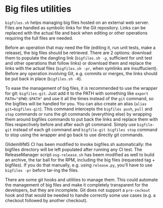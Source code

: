 Big files utilities
===================

`bigfiles.sh` helps managing big files hosted on an external web server.
Files are handled as symbolic links for the Git repository.
Links can be replaced with the actual file and back when editing or
other operations requiring the full files are needed.

Before an operation that may need the file (editing it, run unit tests, make a release),
the big files should be retrieved. There are 2 options: download them to populate the dangling link 
(`bigfiles.sh -p`, sufficient for unit test and other operations that follow links) 
or download them and replace the links with the actual files 
(`bigfiles.sh -pr`, when symlinks are insuffucient).
Before any operation involving Git, e.g. commits or merges, the links should be put back 
in place (`bigfiles.sh -R`).

To ease the management of big files, it is recommended to use the
wrapper for git: `bigfiles-git`. Just add it to the PATH with 
something like `export PATH="$PWD:$PATH"`
and use it all the times instead of the `git` 
command, so the bigfiles will be handled for you. 
You can also create an alias (`alias git=bigfiles-git`).
This command intercepts the `bigfiles push`, `pull` and `stop` 
commands or runs the git commands 
(everything else) by wrapping
them around bigfiles commands to put back the links and 
replace them with files respectively before and after 
each git command. Simply use `bigfile-git` instead of each git 
command and `bigfile-git bigfiles stop` command to stop 
using the wrapper and go back to use directly git commands. 

GlideinWMS CI has been modified to invoke bigfiles.sh automatically: 
the bigfiles directory will be left populated after running any CI test.
The ReleaseManager script `osg-release.sh` has beem modified as well to 
build an archive, the tar ball for the RPM, including the big files 
(requested tag + bigfiles). If you do that manually, e.g. using 
`release.py`, you'll have to use `bigfiles -pr` 
before tar-ing the files.

There are some git hooks and utilities to manage them. This could automate
the management of big files and make it completely transparent for the developers,
but they are incomplete. Git does not support a `pre-ceckout` hook and that would be 
needed to handle correctly some use cases 
(e.g. a checkout followed by another checkout).
